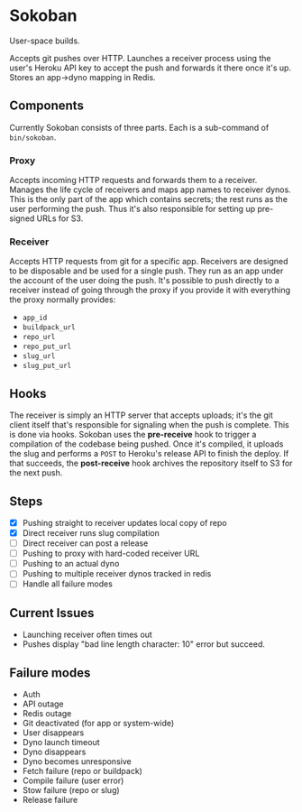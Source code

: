 # Sokoban

User-space builds.

Accepts git pushes over HTTP. Launches a receiver process using the
user's Heroku API key to accept the push and forwards it there once
it's up. Stores an app->dyno mapping in Redis.

## Components

Currently Sokoban consists of three parts. Each is a sub-command of
`bin/sokoban`.

### Proxy

Accepts incoming HTTP requests and forwards them to a receiver.
Manages the life cycle of receivers and maps app names to receiver
dynos. This is the only part of the app which contains secrets; the
rest runs as the user performing the push. Thus it's also responsible
for setting up pre-signed URLs for S3.

### Receiver

Accepts HTTP requests from git for a specific app. Receivers are
designed to be disposable and be used for a single push. They run as
an app under the account of the user doing the push. It's possible to
push directly to a receiver instead of going through the proxy if you
provide it with everything the proxy normally provides:

* `app_id`
* `buildpack_url`
* `repo_url`
* `repo_put_url`
* `slug_url`
* `slug_put_url`

## Hooks

The receiver is simply an HTTP server that accepts uploads; it's the
git client itself that's responsible for signaling when the push is
complete. This is done via hooks. Sokoban uses the **pre-receive**
hook to trigger a compilation of the codebase being pushed. Once it's
compiled, it uploads the slug and performs a `POST` to Heroku's
release API to finish the deploy. If that succeeds, the
**post-receive** hook archives the repository itself to S3 for the
next push.

## Steps

* [X] Pushing straight to receiver updates local copy of repo
* [X] Direct receiver runs slug compilation
* [ ] Direct receiver can post a release
* [ ] Pushing to proxy with hard-coded receiver URL
* [ ] Pushing to an actual dyno
* [ ] Pushing to multiple receiver dynos tracked in redis
* [ ] Handle all failure modes

## Current Issues

* Launching receiver often times out
* Pushes display "bad line length character: 10" error but succeed.

## Failure modes

* Auth
* API outage
* Redis outage
* Git deactivated (for app or system-wide)
* User disappears
* Dyno launch timeout
* Dyno disappears
* Dyno becomes unresponsive
* Fetch failure (repo or buildpack)
* Compile failure (user error)
* Stow failure (repo or slug)
* Release failure
